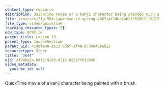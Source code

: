 ```yaml
---
content_type: resource
description: QuickTime movie of a kanji character being painted with a brush.
file: /courses/21g-504-japanese-iv-spring-2009/4f74be2ab8f2920001190231ff63d045_3644.mov
file_type: video/quicktime
learning_resource_types: []
ocw_type: OCWFile
parent_title: Lesson 19
parent_type: CourseSection
parent_uid: 4c4bfa40-1b33-5dbf-1f49-d700b4b86b25
resourcetype: Other
title: '3644'
uid: 4f74be2a-b8f2-9200-0119-0231ff63d045
video_metadata:
  youtube_id: null
---
```

QuickTime movie of a kanji character being painted with a brush.

